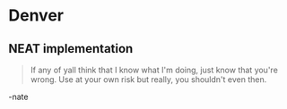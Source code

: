 # Denver
## NEAT implementation

>If any of yall think that I know what I'm doing, just know that you're wrong. Use at your own risk but really, 
you shouldn't even then.

-nate

